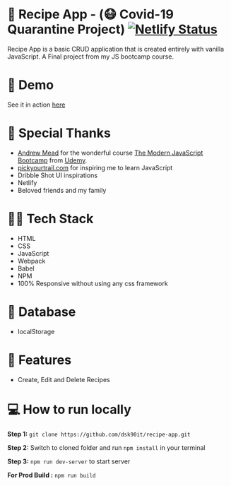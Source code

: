 # 🍲 Recipe App - (😷 Covid-19 Quarantine Project) [![Netlify Status](https://api.netlify.com/api/v1/badges/be7e7e00-7657-47b7-ab5d-3c8abf286f76/deploy-status)](https://app.netlify.com/sites/vigilant-wescoff-357d17/deploys)
Recipe App is a basic CRUD application that is created entirely with vanilla JavaScript. A Final project from my JS bootcamp course.


# 🚀 Demo
See it in action [here](https://recipe2020.netlify.app/)


# 🙏 Special Thanks 
- [Andrew Mead](https://mead.io/) for the wonderful course [The Modern JavaScript Bootcamp](https://www.udemy.com/course/modern-javascript/) from [Udemy](https://www.udemy.com/).
- [pickyourtrail.com](https://pickyourtrail.com/) for inspiring me to learn JavaScript
- Dribble Shot UI inspirations
- Netlify
- Beloved friends and my family


# 👨‍💻 Tech Stack
- HTML
- CSS
- JavaScript
- Webpack
- Babel
- NPM
- 100% Responsive without using any css framework

# 💾 Database
 - localStorage


# 🎉 Features
- Create, Edit and Delete Recipes


# 💻 How to run locally
**Step 1:** `git clone https://github.com/dsk90it/recipe-app.git`

**Step 2:** Switch to cloned folder and run `npm install` in your terminal

**Step 3:** `npm run dev-server` to start server

**For Prod Build :** `npm run build`